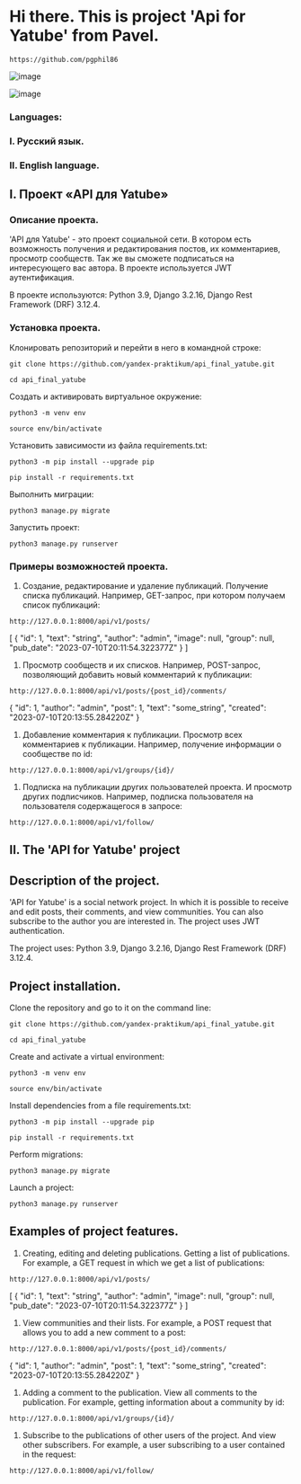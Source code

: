 # Hi there. This is project 'Api for Yatube' from Pavel.
```
https://github.com/pgphil86
```
![image](https://github-profile-summary-cards.vercel.app/api/cards/profile-details?username=pgphil86&theme=dark)

![image](https://img.shields.io/badge/Python-FFD43B?style=for-the-badge&logo=python&logoColor=blue)

### Languages:
### I. Русский язык.
### II. English language.

## I. Проект «API для Yatube»

### Описание проекта.
'API для Yatube' - это проект социальной сети. В котором есть возможность получения и редактирования постов, их комментариев, просмотр сообществ. Так же вы сможете подписаться на интересующего вас автора. В проекте используется JWT аутентификация. 

В проекте используются: Python 3.9, Django 3.2.16, Django Rest Framework (DRF) 3.12.4.

### Установка проекта.
Клонировать репозиторий и перейти в него в командной строке:
```
git clone https://github.com/yandex-praktikum/api_final_yatube.git
```
```
cd api_final_yatube
```

Cоздать и активировать виртуальное окружение:
```
python3 -m venv env
```
```
source env/bin/activate
```

Установить зависимости из файла requirements.txt:
```
python3 -m pip install --upgrade pip
```
```
pip install -r requirements.txt
```

Выполнить миграции:
```
python3 manage.py migrate
```

Запустить проект:
```
python3 manage.py runserver
```

### Примеры возможностей проекта.
1. Создание, редактирование и удаление публикаций. Получение списка публикаций.
Например, GET-запрос, при котором получаем список публикаций:
```
http://127.0.0.1:8000/api/v1/posts/
```
[
    {
        "id": 1,
        "text": "string",
        "author": "admin",
        "image": null,
        "group": null,
        "pub_date": "2023-07-10T20:11:54.322377Z"
    }
]
1. Просмотр сообществ и их списков.
Например, POST-запрос, позволяющий добавить новый комментарий к публикации:
```
http://127.0.0.1:8000/api/v1/posts/{post_id}/comments/
```
{
    "id": 1,
    "author": "admin",
    "post": 1,
    "text": "some_string",
    "created": "2023-07-10T20:13:55.284220Z"
}
1. Добавление комментария к публикации. Просмотр всех комментариев к публикации.
Например, получение информации о сообществе по id:
```
http://127.0.0.1:8000/api/v1/groups/{id}/
```
1. Подписка на публикации других пользователей проекта. И просмотр других подписчиков.
Например, подписка пользователя на пользователя содержащегося в запросе:
```
http://127.0.0.1:8000/api/v1/follow/
```

## II. The 'API for Yatube' project

## Description of the project.
'API for Yatube' is a social network project. In which it is possible to receive and edit posts, their comments, and view communities. You can also subscribe to the author you are interested in. The project uses JWT authentication.

The project uses: Python 3.9, Django 3.2.16, Django Rest Framework (DRF) 3.12.4.

## Project installation.
Clone the repository and go to it on the command line:
```
git clone https://github.com/yandex-praktikum/api_final_yatube.git
```
```
cd api_final_yatube
```

Create and activate a virtual environment:
```
python3 -m venv env
```
```
source env/bin/activate
```

Install dependencies from a file requirements.txt:
```
python3 -m pip install --upgrade pip
```
```
pip install -r requirements.txt
```

Perform migrations:
```
python3 manage.py migrate
```

Launch a project:
```
python3 manage.py runserver
```

## Examples of project features.
1. Creating, editing and deleting publications. Getting a list of publications.
For example, a GET request in which we get a list of publications:
```
http://127.0.0.1:8000/api/v1/posts/
```
[
    {
        "id": 1,
        "text": "string",
        "author": "admin",
        "image": null,
        "group": null,
        "pub_date": "2023-07-10T20:11:54.322377Z"
    }
]
1. View communities and their lists.
For example, a POST request that allows you to add a new comment to a post:
```
http://127.0.0.1:8000/api/v1/posts/{post_id}/comments/
```
{
    "id": 1,
    "author": "admin",
    "post": 1,
    "text": "some_string",
    "created": "2023-07-10T20:13:55.284220Z"
}
1. Adding a comment to the publication. View all comments to the publication.
For example, getting information about a community by id:
```
http://127.0.0.1:8000/api/v1/groups/{id}/
```
1. Subscribe to the publications of other users of the project. And view other subscribers.
For example, a user subscribing to a user contained in the request:
```
http://127.0.0.1:8000/api/v1/follow/
```
